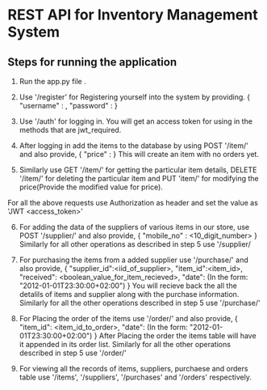 # REST API for Inventory Management System

## Steps for running the application

1.  Run the app.py file .
2.  Use '/register' for Registering yourself into the system by providing.
    {
        "username" : <username>,
        "password" : <password>
    }
3. Use '/auth' for logging in. You will get an access token for using in the methods that are jwt_required.
4. After logging in add the items to the database by using POST '/item/<name>' and also provide,
    {
        "price" :<price>
    }
    This will create an item with no orders yet.

5. Similarly use GET '/item/<name>' for getting the particular item details, DELETE '/item/<name>' for deleting    the particular item and PUT 'item/<name>' for modifying the price(Provide the modified value for price).

For all the above requests use Authorization as header and set the value as 'JWT <access_token>'

6. For adding the data of the suppliers of various items in our store, use POST '/supplier/<name>' and also provide,
    {
        "mobile_no" : <10_digit_number>
    }
    Similarly for all other operations as described in step 5 use '/supplier/<name>

7. For purchasing the items from a added supplier use '/purchase/<id>' and also provide,
    {
        "supplier_id":<iid_of_supplier>,
        "item_id":<item_id>,
        "received": <boolean_value_for_item_recieved>,
        "date": <date> (In the form: "2012-01-01T23:30:00+02:00")
    }
    You will recieve back the all the detalils of items and supplier along with the purchase information.
    Similarly for all the other operations described in step 5 use '/purchase/<id>'

8. For Placing the order of the items use '/order/<id>' and also provide,
    {
        "item_id": <item_id_to_order>,
        "date": <date> (In the form: "2012-01-01T23:30:00+02:00")
    }
    After Placing the order the items table will have it appended in its order list.
    Similarly for all the other operations described in step 5 use '/order/<id>'

9. For viewing all the records of items, suppliers, purchaese and orders table use '/items', '/suppliers', '/purchases' and '/orders' respectively.


